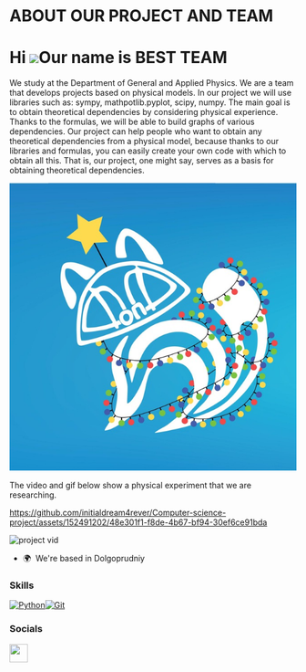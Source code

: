 # ABOUT OUR PROJECT AND TEAM
Hi ![](https://user-images.githubusercontent.com/18350557/176309783-0785949b-9127-417c-8b55-ab5a4333674e.gif)Our name is BEST TEAM
=================================================================================================================================


We study at the Department of General and Applied Physics. We are a team that develops projects based on physical models. In our project we will use libraries such as: sympy, mathpotlib.pyplot, scipy, numpy. The main goal is to obtain theoretical dependencies by considering physical experience. Thanks to the formulas, we will be able to build graphs of various dependencies. Our project can help people who want to obtain any theoretical dependencies from a physical model, because thanks to our libraries and formulas, you can easily create your own code with which to obtain all this. That is, our project, one might say, serves as a basis for obtaining theoretical dependencies.



![DGAP STRENGTH](https://github.com/initialdream4rever/Computer-science-project/blob/main/DGAP%20STRENGTH.jpg)

The video and gif below show a physical experiment that we are researching.

https://github.com/initialdream4rever/Computer-science-project/assets/152491202/48e301f1-f8de-4b67-bf94-30ef6ce91bda




![project vid](https://github.com/initialdream4rever/Computer-science-project/assets/152491202/666c5a86-bcc6-41b6-8cd8-ec5d4c072807)


* 🌍  We're based in Dolgoprudniy



### Skills


<p align="left">
<a href="https://www.python.org/" target="_blank" rel="noreferrer"><img src="https://raw.githubusercontent.com/danielcranney/readme-generator/main/public/icons/skills/python-colored.svg" width="36" height="36" alt="Python" /></a><a href="https://git-scm.com/" target="_blank" rel="noreferrer"><img src="https://raw.githubusercontent.com/danielcranney/readme-generator/main/public/icons/skills/git-colored.svg" width="36" height="36" alt="Git" /></a>
</p>


### Socials

<p align="left"> <a href="https://www.github.com/initialdream4rever" target="_blank" rel="noreferrer"> <picture> <source media="(prefers-color-scheme: dark)" srcset="https://raw.githubusercontent.com/danielcranney/readme-generator/main/public/icons/socials/github-dark.svg" /> <source media="(prefers-color-scheme: light)" srcset="https://raw.githubusercontent.com/danielcranney/readme-generator/main/public/icons/socials/github.svg" /> <img src="https://raw.githubusercontent.com/danielcranney/readme-generator/main/public/icons/socials/github.svg" width="32" height="32" /> </picture> </a></p>

